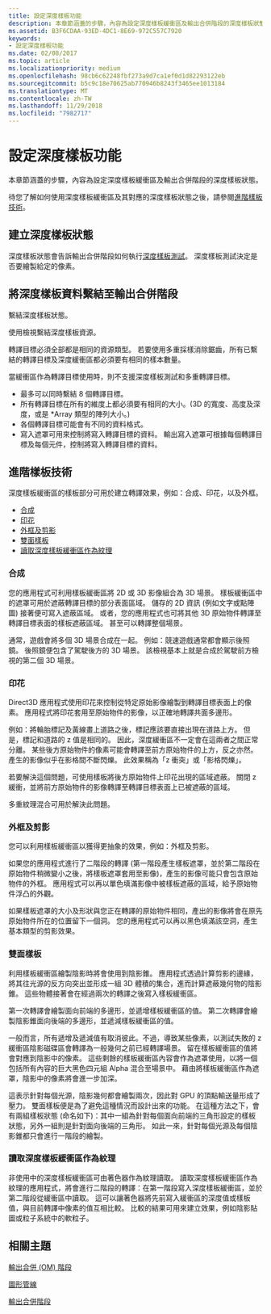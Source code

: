 ```yaml
---
title: 設定深度樣板功能
description: 本章節涵蓋的步驟，內容為設定深度樣板緩衝區及輸出合併階段的深度樣板狀態。
ms.assetid: B3F6CDAA-93ED-4DC1-8E69-972C557C7920
keywords:
- 設定深度樣板功能
ms.date: 02/08/2017
ms.topic: article
ms.localizationpriority: medium
ms.openlocfilehash: 98cb6c62248fbf273a9d7ca1ef0d1d82293122eb
ms.sourcegitcommit: b5c9c18e70625ab770946b8243f3465ee1013184
ms.translationtype: MT
ms.contentlocale: zh-TW
ms.lasthandoff: 11/29/2018
ms.locfileid: "7982717"
---
```

# <a name="span-iddirect3dconceptsconfiguringdepth-stencilfunctionalityspanconfiguring-depth-stencil-functionality"></a><span id="direct3dconcepts.configuring_depth-stencil_functionality"></span>設定深度樣板功能


本章節涵蓋的步驟，內容為設定深度樣板緩衝區及輸出合併階段的深度樣板狀態。

待您了解如何使用深度樣板緩衝區及其對應的深度樣板狀態之後，請參閱[進階樣板技術](#advanced-stencil-techniques)。

## <a name="span-idcreatedepthstencilstatespanspan-idcreatedepthstencilstatespanspan-idcreatedepthstencilstatespancreate-depth-stencil-state"></a><span id="Create_Depth_Stencil_State"></span><span id="create_depth_stencil_state"></span><span id="CREATE_DEPTH_STENCIL_STATE"></span>建立深度樣板狀態


深度樣板狀態會告訴輸出合併階段如何執行[深度樣板測試](https://msdn.microsoft.com/library/windows/desktop/bb205120)。 深度樣板測試決定是否要繪製給定的像素。

## <a name="span-idbinddepthstenciltotheomstagespanspan-idbinddepthstenciltotheomstagespanspan-idbinddepthstenciltotheomstagespanbind-depth-stencil-data-to-the-om-stage"></a><span id="Bind_Depth_Stencil_to_the_OM_Stage"></span><span id="bind_depth_stencil_to_the_om_stage"></span><span id="BIND_DEPTH_STENCIL_TO_THE_OM_STAGE"></span>將深度樣板資料繫結至輸出合併階段


繫結深度樣板狀態。

使用檢視繫結深度樣板資源。

轉譯目標必須全部都是相同的資源類型。 若要使用多重採樣消除鋸齒，所有已繫結的轉譯目標及深度緩衝區都必須要有相同的樣本數量。

當緩衝區作為轉譯目標使用時，則不支援深度樣板測試和多重轉譯目標。

-   最多可以同時繫結 8 個轉譯目標。
-   所有轉譯目標在所有的維度上都必須要有相同的大小。(3D 的寬度、高度及深度，或是 \*Array 類型的陣列大小。)
-   各個轉譯目標可能會有不同的資料格式。
-   寫入遮罩可用來控制將寫入轉譯目標的資料。 輸出寫入遮罩可根據每個轉譯目標及每個元件，控制將寫入轉譯目標的資料。

## <a name="span-idadvancedstenciltechniquesspanspan-idadvancedstenciltechniquesspanspan-idadvancedstenciltechniquesspanspan-idadvanced-stencil-techniquesspanadvanced-stencil-techniques"></a><span id="Advanced_Stencil_Techniques"></span><span id="advanced_stencil_techniques"></span><span id="ADVANCED_STENCIL_TECHNIQUES"></span><span id="advanced-stencil-techniques"></span>進階樣板技術


深度樣板緩衝區的樣板部分可用於建立轉譯效果，例如：合成、印花，以及外框。

-   [合成](#compositing)
-   [印花](#decaling)
-   [外框及剪影](#outlines-and-silhouettes)
-   [雙面樣板](#two-sided-stencil)
-   [讀取深度樣板緩衝區作為紋理](#reading-the-depth-stencil-buffer-as-a-texture)

### <a name="span-idcompositingspanspan-idcompositingspanspan-idcompositingspancompositing"></a><span id="Compositing"></span><span id="compositing"></span><span id="COMPOSITING"></span>合成

您的應用程式可利用樣板緩衝區將 2D 或 3D 影像組合為 3D 場景。 樣板緩衝區中的遮罩可用於遮蔽轉譯目標的部分表面區域。 儲存的 2D 資訊 (例如文字或點陣圖) 接著便可寫入遮蔽區域。 或者，您的應用程式也可將其他 3D 原始物件轉譯至轉譯目標表面的樣板遮蔽區域。 甚至可以轉譯整個場景。

通常，遊戲會將多個 3D 場景合成在一起。 例如：競速遊戲通常都會顯示後照鏡。 後照鏡便包含了駕駛後方的 3D 場景。 該檢視基本上就是合成於駕駛前方檢視的第二個 3D 場景。

### <a name="span-iddecalingspanspan-iddecalingspanspan-iddecalingspandecaling"></a><span id="Decaling"></span><span id="decaling"></span><span id="DECALING"></span>印花

Direct3D 應用程式使用印花來控制從特定原始影像繪製到轉譯目標表面上的像素。 應用程式將印花套用至原始物件的影像，以正確地轉譯共面多邊形。

例如：將輪胎標記及黃線畫上道路之後，標記應該要直接出現在道路上方。 但是，標記和道路的 z 值是相同的。 因此，深度緩衝區不一定會在這兩者之間正常分離。 某些後方原始物件的像素可能會轉譯至前方原始物件的上方，反之亦然。 產生的影像似乎在影格間不斷閃爍。 此效果稱為「z 衝突」或「影格閃爍」。

若要解決這個問題，可使用樣板將後方原始物件上印花出現的區域遮蔽。 關閉 z 緩衝，並將前方原始物件的影像轉譯至轉譯目標表面上已被遮蔽的區域。

多重紋理混合可用於解決此問題。

### <a name="span-idoutlinesandsilhouettesspanspan-idoutlinesandsilhouettesspanspan-idoutlinesandsilhouettesspanspan-idoutlines-and-silhouettesoutlines-and-silhouettes"></a><span id="Outlines_and_Silhouettes"></span><span id="outlines_and_silhouettes"></span><span id="OUTLINES_AND_SILHOUETTES"></span><span id="outlines-and-silhouettes">外框及剪影

您可以利用樣板緩衝區以獲得更抽象的效果，例如：外框及剪影。

如果您的應用程式進行了二階段的轉譯 (第一階段產生樣板遮罩，並於第二階段在原始物件稍微變小之後，將樣板遮罩套用至影像)，產生的影像可能只會包含原始物件的外框。 應用程式可以再以單色填滿影像中被樣板遮蔽的區域，給予原始物件浮凸的外觀。

如果樣板遮罩的大小及形狀與您正在轉譯的原始物件相同，產出的影像將會在原先原始物件所在的位置留下一個洞。 您的應用程式可以再以黑色填滿該空洞，產生基本類型的剪影效果。

### <a name="span-idtwosidedstencilspanspan-idtwosidedstencilspanspan-idtwosidedstencilspantwo-sided-stencil"></a><span id="Two_Sided_Stencil"></span><span id="two_sided_stencil"></span><span id="TWO_SIDED_STENCIL"></span>雙面樣板

利用樣板緩衝區繪製陰影時將會使用到陰影錐。 應用程式透過計算剪影的邊緣，將其往光源的反方向突出並形成一組 3D 體積的集合，進而計算遮蔽幾何物的陰影錐。 這些物體接著會在經過兩次的轉譯之後寫入樣板緩衝區。

第一次轉譯會繪製面向前端的多邊形，並遞增樣板緩衝區的值。 第二次轉譯會繪製陰影錐面向後端的多邊形，並遞減樣板緩衝區的值。

一般而言，所有遞增及遞減值有取消彼此。不過，導致某些像素，以測試失敗的 z 緩衝區陰影磁碟區會轉譯為一般幾何之前已經轉譯場景。 留在樣板緩衝區的值將會對應到陰影中的像素。 這些剩餘的樣板緩衝區內容會作為遮罩使用，以將一個包括所有內容的巨大黑色四元組 Alpha 混合至場景中。 藉由將樣板緩衝區作為遮罩，陰影中的像素將會進一步加深。

這表示針對每個光源，陰影幾何都會繪製兩次，因此對 GPU 的頂點輸送量形成了壓力。 雙面樣板便是為了避免這種情況而設計出來的功能。 在這種方法之下，會有兩組樣板狀態 (命名如下)：其中一組為針對每個面向前端的三角形設定的樣板狀態，另外一組則是針對面向後端的三角形。 如此一來，針對每個光源及每個陰影錐都只會進行一階段的繪製。

### <a name="span-idreadingthedepth-stencilbufferasatexturespanspan-idreadingthedepth-stencilbufferasatexturespanspan-idreadingthedepth-stencilbufferasatexturespanspan-idreading-the-depth-stencil-buffer-as-a-texturespanreading-the-depth-stencil-buffer-as-a-texture"></a><span id="Reading_the_Depth-Stencil_Buffer_as_a_Texture"></span><span id="reading_the_depth-stencil_buffer_as_a_texture"></span><span id="READING_THE_DEPTH-STENCIL_BUFFER_AS_A_TEXTURE"></span><span id="reading-the-depth-stencil-buffer-as-a-texture"></span>讀取深度樣板緩衝區作為紋理

非使用中的深度樣板緩衝區可由著色器作為紋理讀取。 讀取深度樣板緩衝區作為紋理的應用程式，將會進行二階段的轉譯：在第一階段寫入深度樣板緩衝區，並於第二階段從緩衝區中讀取。 這可以讓著色器將先前寫入緩衝區的深度值或樣板值，與目前轉譯中像素的值互相比較。 比較的結果可用來建立效果，例如陰影貼圖或粒子系統中的軟粒子。

## <a name="span-idrelated-topicsspanrelated-topics"></a><span id="related-topics"></span>相關主題


[輸出合併 (OM) 階段](output-merger-stage--om-.md)

[圖形管線](graphics-pipeline.md)

[輸出合併階段](https://msdn.microsoft.com/library/windows/desktop/bb205120)
